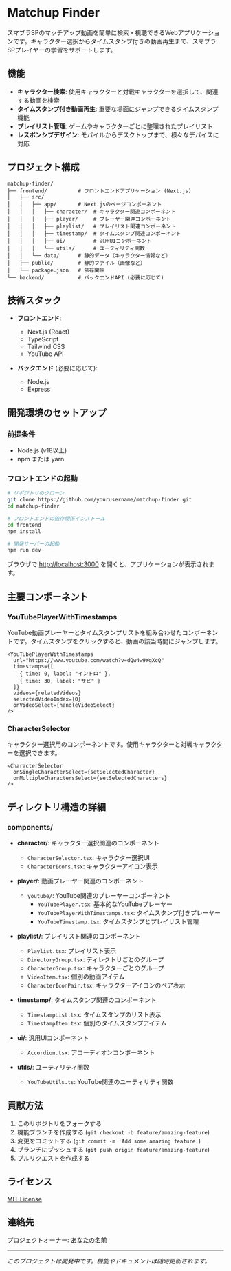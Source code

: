 # Matchup Finder

スマブラSPのマッチアップ動画を簡単に検索・視聴できるWebアプリケーションです。キャラクター選択からタイムスタンプ付きの動画再生まで、スマブラSPプレイヤーの学習をサポートします。

## 機能

- **キャラクター検索**: 使用キャラクターと対戦キャラクターを選択して、関連する動画を検索
- **タイムスタンプ付き動画再生**: 重要な場面にジャンプできるタイムスタンプ機能
- **プレイリスト管理**: ゲームやキャラクターごとに整理されたプレイリスト
- **レスポンシブデザイン**: モバイルからデスクトップまで、様々なデバイスに対応

## プロジェクト構成

```
matchup-finder/
├── frontend/          # フロントエンドアプリケーション (Next.js)
│   ├── src/
│   │   ├── app/       # Next.jsのページコンポーネント
│   │   │   ├── character/  # キャラクター関連コンポーネント
│   │   │   ├── player/     # プレーヤー関連コンポーネント
│   │   │   ├── playlist/   # プレイリスト関連コンポーネント
│   │   │   ├── timestamp/  # タイムスタンプ関連コンポーネント
│   │   │   ├── ui/         # 汎用UIコンポーネント
│   │   │   └── utils/      # ユーティリティ関数
│   │   └── data/      # 静的データ（キャラクター情報など）
│   ├── public/        # 静的ファイル（画像など）
│   └── package.json   # 依存関係
└── backend/           # バックエンドAPI (必要に応じて)
```

## 技術スタック

- **フロントエンド**:
  - Next.js (React)
  - TypeScript
  - Tailwind CSS
  - YouTube API

- **バックエンド** (必要に応じて):
  - Node.js
  - Express

## 開発環境のセットアップ

### 前提条件

- Node.js (v18以上)
- npm または yarn

### フロントエンドの起動

```bash
# リポジトリのクローン
git clone https://github.com/yourusername/matchup-finder.git
cd matchup-finder

# フロントエンドの依存関係インストール
cd frontend
npm install

# 開発サーバーの起動
npm run dev
```

ブラウザで [http://localhost:3000](http://localhost:3000) を開くと、アプリケーションが表示されます。

## 主要コンポーネント

### YouTubePlayerWithTimestamps

YouTube動画プレーヤーとタイムスタンプリストを組み合わせたコンポーネントです。タイムスタンプをクリックすると、動画の該当時間にジャンプします。

```tsx
<YouTubePlayerWithTimestamps
  url="https://www.youtube.com/watch?v=dQw4w9WgXcQ"
  timestamps={[
    { time: 0, label: "イントロ" },
    { time: 30, label: "サビ" }
  ]}
  videos={relatedVideos}
  selectedVideoIndex={0}
  onVideoSelect={handleVideoSelect}
/>
```

### CharacterSelector

キャラクター選択用のコンポーネントです。使用キャラクターと対戦キャラクターを選択できます。

```tsx
<CharacterSelector 
  onSingleCharacterSelect={setSelectedCharacter}
  onMultipleCharactersSelect={setSelectedCharacters}
/>
```

## ディレクトリ構造の詳細

### components/

- **character/**: キャラクター選択関連のコンポーネント
  - `CharacterSelector.tsx`: キャラクター選択UI
  - `CharacterIcons.tsx`: キャラクターアイコン表示

- **player/**: 動画プレーヤー関連のコンポーネント
  - `youtube/`: YouTube関連のプレーヤーコンポーネント
    - `YouTubePlayer.tsx`: 基本的なYouTubeプレーヤー
    - `YouTubePlayerWithTimestamps.tsx`: タイムスタンプ付きプレーヤー
    - `YouTubeTimestamp.tsx`: タイムスタンプとプレイリスト管理

- **playlist/**: プレイリスト関連のコンポーネント
  - `Playlist.tsx`: プレイリスト表示
  - `DirectoryGroup.tsx`: ディレクトリごとのグループ
  - `CharacterGroup.tsx`: キャラクターごとのグループ
  - `VideoItem.tsx`: 個別の動画アイテム
  - `CharacterIconPair.tsx`: キャラクターアイコンのペア表示

- **timestamp/**: タイムスタンプ関連のコンポーネント
  - `TimestampList.tsx`: タイムスタンプのリスト表示
  - `TimestampItem.tsx`: 個別のタイムスタンプアイテム

- **ui/**: 汎用UIコンポーネント
  - `Accordion.tsx`: アコーディオンコンポーネント

- **utils/**: ユーティリティ関数
  - `YouTubeUtils.ts`: YouTube関連のユーティリティ関数

## 貢献方法

1. このリポジトリをフォークする
2. 機能ブランチを作成する (`git checkout -b feature/amazing-feature`)
3. 変更をコミットする (`git commit -m 'Add some amazing feature'`)
4. ブランチにプッシュする (`git push origin feature/amazing-feature`)
5. プルリクエストを作成する

## ライセンス

[MIT License](LICENSE)

## 連絡先

プロジェクトオーナー: [あなたの名前](mailto:your.email@example.com)

---

*このプロジェクトは開発中です。機能やドキュメントは随時更新されます。* 
